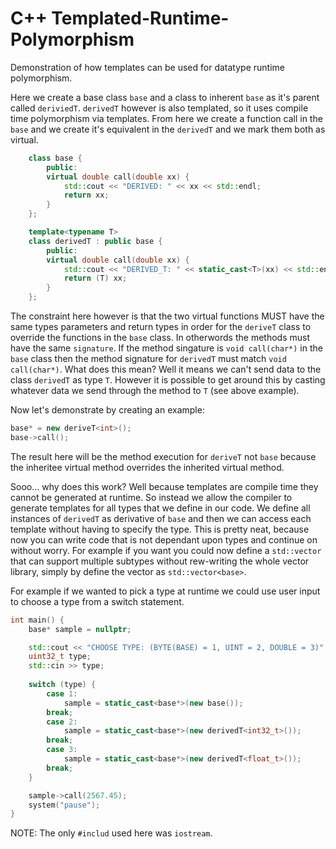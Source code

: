 # C++ Templated-Runtime-Polymorphism
Demonstration of how templates can be used for datatype runtime polymorphism.

Here we create a base class `base` and a class to inherent `base` as it's parent called `deriviedT`. `derivedT` however is also templated, so it uses compile time polymorphism via templates. From here we create a function call in the `base` and we create it's equivalent in the `derivedT` and we mark them both as virtual.

```C++
    class base {
        public:
        virtual double call(double xx) {
            std::cout << "DERIVED: " << xx << std::endl;
            return xx;
        }
    };

    template<typename T>
    class derivedT : public base {
        public:
        virtual double call(double xx) {
            std::cout << "DERIVED_T: " << static_cast<T>(xx) << std::endl;
            return (T) xx;
        }
    };
 ```

The constraint here however is that the two virtual functions MUST have the same types parameters and return types in order for the `deriveT` class to override the functions in the `base` class. In otherwords the methods must have the same `signature`. If the method singature is `void call(char*)` in the `base` class then the method signature for `derivedT` must match `void call(char*)`. What does this mean? Well it means we can't send data to the class `derivedT` as type `T`. However it is possible to get around this by casting whatever data we send through the method to `T` (see above example).

Now let's demonstrate by creating an example:
```C++
base* = new deriveT<int>();
base->call();
```
The result here will be the method execution for `deriveT` not `base` because the inheritee virtual method overrides the inherited virtual method.

Sooo... why does this work? Well because templates are compile time they cannot be generated at runtime. So instead we allow the compiler to generate templates for all types that we define in our code. We define all instances of `derivedT` as derivative of `base` and then we can access each template without having to specify the type. This is pretty neat, because now you can write code that is not dependant upon types and continue on without worry. For example if you want you could now define a `std::vector` that can support multiple subtypes without rew-writing the whole vector library, simply by define the vector as `std::vector<base>`.

For example if we wanted to pick a type at runtime we could use user input to choose a type from a switch statement.
```C++
int main() {
    base* sample = nullptr;

    std::cout << "CHOOSE TYPE: (BYTE(BASE) = 1, UINT = 2, DOUBLE = 3)" << std::endl;
    uint32_t type;
    std::cin >> type;
    
    switch (type) {
        case 1:
            sample = static_cast<base*>(new base());
        break;
        case 2:
            sample = static_cast<base*>(new derivedT<int32_t>());
        break;
        case 3:
            sample = static_cast<base*>(new derivedT<float_t>());
        break;
    }

    sample->call(2567.45);
    system("pause");
}
```

NOTE: The only `#includ` used here was `iostream`.
